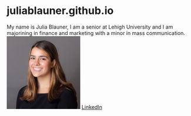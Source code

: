 # juliablauner.github.io
My name is Julia Blauner, I am a senior at Lehigh University and I am majorining in finance and marketing with a minor in mass communication. 
![JuliaBlaunerProfilePhoto](https://github.com/juliablauner/juliablauner.github.io/blob/main/1598375112483.jpg?raw=true)
[LinkedIn](https://www.linkedin.com/in/juliablauner/)
